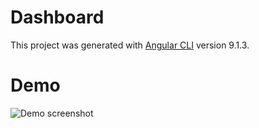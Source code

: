 # Dashboard

This project was generated with [Angular CLI](https://github.com/angular/angular-cli) version 9.1.3.

# Demo
![Demo screenshot](https://user-images.githubusercontent.com/4992012/68629236-59dd8b00-04e3-11ea-85f1-cc42419d4949.png)

